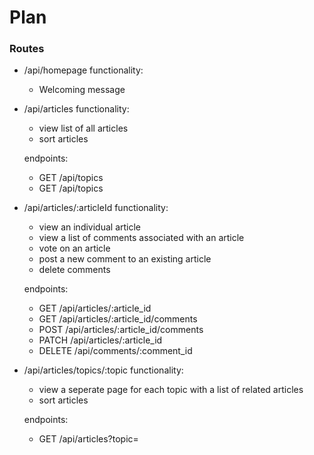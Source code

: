 # Plan

### Routes

- /api/homepage
    functionality:
    - Welcoming message

- /api/articles
    functionality:
    - view list of all articles
    - sort articles

    endpoints:
    - GET /api/topics
    - GET /api/topics

- /api/articles/:articleId
    functionality:
    - view an individual article
    - view a list of comments associated with an article
    - vote on an article
    - post a new comment to an existing article
    - delete comments

    endpoints:
    - GET /api/articles/:article_id
    - GET /api/articles/:article_id/comments
    - POST /api/articles/:article_id/comments
    - PATCH /api/articles/:article_id
    - DELETE /api/comments/:comment_id

- /api/articles/topics/:topic
    functionality:
    - view a seperate page for each topic with a list of related articles
    - sort articles
    
    endpoints:
    - GET /api/articles?topic=<topic>
